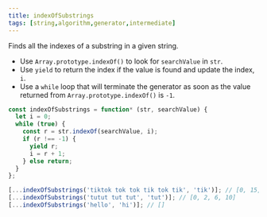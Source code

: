 ```yaml
---
title: indexOfSubstrings
tags: [string,algorithm,generator,intermediate]
---
```


Finds all the indexes of a substring in a given string.

- Use `Array.prototype.indexOf()` to look for `searchValue` in `str`.
- Use `yield` to return the index if the value is found and update the index, `i`.
- Use a `while` loop that will terminate the generator as soon as the value returned from `Array.prototype.indexOf()` is `-1`.

```js
const indexOfSubstrings = function* (str, searchValue) {
  let i = 0;
  while (true) {
    const r = str.indexOf(searchValue, i);
    if (r !== -1) {
      yield r;
      i = r + 1;
    } else return;
  }
};
```

```js
[...indexOfSubstrings('tiktok tok tok tik tok tik', 'tik')]; // [0, 15, 23]
[...indexOfSubstrings('tutut tut tut', 'tut')]; // [0, 2, 6, 10]
[...indexOfSubstrings('hello', 'hi')]; // []
```
